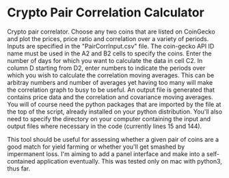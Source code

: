 # Crypto Pair Correlation Calculator
Crypto pair correlator. Choose any two coins that are listed on CoinGecko and plot the prices, price ratio and correlation over a variety of periods. Inputs are specified in the "PairCorrInput.csv" file. The coin-gecko API ID name must be used in the A2 and B2 cells to specify the coins.  Enter the number of days for which you want to calculate the data in cell C2. In column D starting from D2, enter numbers to indicate the periods over which you wish to calculate the correlation moving averages. This can be arbitray numbers and number of averages yet having too many will make the correlation graph to busy to be useful. An output file is generated that contains price data and the correlation and covariance moving averages. You will of course need the python packages that are imported by the file at the top of the script, already installed on your python distribution. You'll also need to specify the directory on your computer containing the input and output files where necessary in the code (currently lines 15 and 144). 
  
This tool should be useful for assessing whether a given pair of coins are a good match for yield farming or whether you'll get smashed by impermanent loss. I'm aiming to add a panel interface and make into a self-contained application eventually.  This was tested only on mac with python3, thus far.
